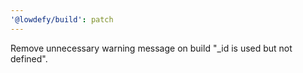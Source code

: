 ```yaml
---
'@lowdefy/build': patch
---
```


Remove unnecessary warning message on build "\_id is used but not defined".
